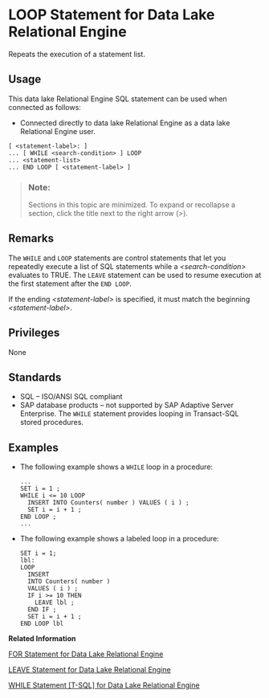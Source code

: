 <!-- loioa620fd7984f21015bdfd809718fc3776 -->

# LOOP Statement for Data Lake Relational Engine

Repeats the execution of a statement list.



<a name="loioa620fd7984f21015bdfd809718fc3776__section_ovp_dvr_znb"/>

## Usage

This data lake Relational Engine SQL statement can be used when connected as follows:

-   Connected directly to data lake Relational Engine as a data lake Relational Engine user.



```
[ <statement-label>: ]
... [ WHILE <search-condition> ] LOOP
... <statement-list>
... END LOOP [ <statement-label> ]
```



> ### Note:  
> Sections in this topic are minimized. To expand or recollapse a section, click the title next to the right arrow \(*\>*\).



<a name="loioa620fd7984f21015bdfd809718fc3776__IQ_Usage"/>

## Remarks

The `WHILE` and `LOOP` statements are control statements that let you repeatedly execute a list of SQL statements while a *<search-condition\>* evaluates to TRUE. The `LEAVE` statement can be used to resume execution at the first statement after the `END LOOP`.

If the ending *<statement-label\>* is specified, it must match the beginning *<statement-label\>*.



<a name="loioa620fd7984f21015bdfd809718fc3776__IQ_Permissions"/>

## Privileges

None



<a name="loioa620fd7984f21015bdfd809718fc3776__IQ_Standards"/>

## Standards

-   SQL – ISO/ANSI SQL compliant
-   SAP database products – not supported by SAP Adaptive Server Enterprise. The `WHILE` statement provides looping in Transact-SQL stored procedures.



<a name="loioa620fd7984f21015bdfd809718fc3776__IQ_Examples"/>

## Examples

-   The following example shows a `WHILE` loop in a procedure:

    ```
    ...
    SET i = 1 ;
    WHILE i <= 10 LOOP
      INSERT INTO Counters( number ) VALUES ( i ) ;
      SET i = i + 1 ;
    END LOOP ;
    ...
    ```

-   The following example shows a labeled loop in a procedure:

    ```
    SET i = 1;
    lbl:
    LOOP
      INSERT
      INTO Counters( number )
      VALUES ( i ) ;
      IF i >= 10 THEN
        LEAVE lbl ;
      END IF ;
      SET i = i + 1 ;
    END LOOP lbl
    ```


**Related Information**  


[FOR Statement for Data Lake Relational Engine](for-statement-for-data-lake-relational-engine-a61e906.md "Repeats the execution of a statement list once for each row in a cursor.")

[LEAVE Statement for Data Lake Relational Engine](leave-statement-for-data-lake-relational-engine-a6206e0.md "Continues execution by leaving a compound statement or LOOP.")

[WHILE Statement \[T-SQL\] for Data Lake Relational Engine](while-statement-t-sql-for-data-lake-relational-engine-a62903f.md "Provides repeated execution of a statement or compound statement.")


